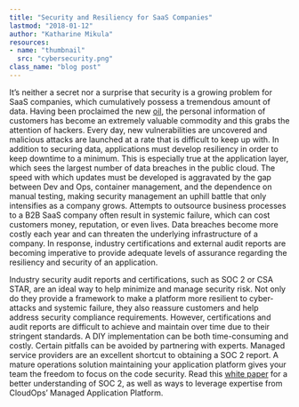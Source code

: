 ```yaml
---
title: "Security and Resiliency for SaaS Companies"
lastmod: "2018-01-12"
author: "Katharine Mikula"
resources:
- name: "thumbnail"
  src: "cybersecurity.png"
class_name: "blog post"
---
```


<p> It’s neither a secret nor a surprise that security is a growing problem for SaaS companies, which cumulatively possess a tremendous amount of data. Having been proclaimed the new <a href="https://www.economist.com/news/leaders/21721656-data-economy-demands-new-approach-antitrust-rules-worlds-most-valuable-resource?fsrc=scn/tw/te/rfd/pe" target="_blank">oil</a>, the personal information of customers has become an extremely valuable commodity and this grabs the attention of hackers. Every day, new vulnerabilities are uncovered and malicious attacks are launched at a rate that is difficult to keep up with. In addition to securing data, applications must develop resiliency in order to keep downtime to a minimum. This is especially true at the application layer, which sees the largest number of data breaches in the public cloud. The speed with which updates must be developed is aggravated by the gap between Dev and Ops, container management, and the dependence on manual testing, making security management an uphill battle that only intensifies as a company grows. Attempts to outsource business processes to a B2B SaaS company often result in systemic failure, which can cost customers money, reputation, or even lives. Data breaches become more costly each year and can threaten the underlying infrastructure of a company. In response, industry certifications and external audit reports are becoming imperative to provide adequate levels of assurance regarding the resiliency and security of an application.</p>

<p>Industry security audit reports and certifications, such as SOC 2 or CSA STAR, are an ideal way to help minimize and manage security risk. Not only do they provide a framework to make a platform more resilient to cyber-attacks and systemic failure, they also reassure customers and help address security compliance requirements. However, certifications and audit reports are difficult to achieve and maintain over time due to their stringent standards. A DIY implementation can be both time-consuming and costly. Certain pitfalls can be avoided by partnering with experts. Managed service providers are an excellent shortcut to obtaining a SOC 2 report. A mature operations solution maintaining your application platform gives your team the freedom to focus on the code security. Read this <a href="/resources/white-papers/securing-devops-platform-saas/" target="_blank">white paper</a> for a better understanding of SOC 2, as well as ways to leverage expertise from CloudOps’ Managed Application Platform.</p>